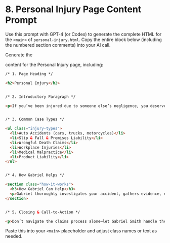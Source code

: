 <!--
File: prompts/8-content-personal-injury.md
Version: 1.0.0
Created: 2025-07-11
Modified: 2025-07-11
-->

# 8. Personal Injury Page Content Prompt

Use this prompt with GPT-4 (or Codex) to generate the complete HTML for the `<main>` of `personal-injury.html`. Copy the entire block below (including the numbered section comments) into your AI call.

Generate the <main> content for the Personal Injury page, including:
```html
/* 1. Page Heading */

<h2>Personal Injury</h2>


/* 2. Introductory Paragraph */

<p>If you’ve been injured due to someone else’s negligence, you deserve full compensation. Gabriel Smith advocates for accident victims in Opelika and across Alabama, helping recover medical expenses, lost wages, and pain & suffering.</p>


/* 3. Common Case Types */

<ul class="injury-types">
  <li>Auto Accidents (cars, trucks, motorcycles)</li>
  <li>Slip & Fall & Premises Liability</li>
  <li>Wrongful Death Claims</li>
  <li>Workplace Injuries</li>
  <li>Medical Malpractice</li>
  <li>Product Liability</li>
</ul>


/* 4. How Gabriel Helps */

<section class="how-it-works">
  <h3>How Gabriel Can Help</h3>
  <p>Gabriel thoroughly investigates your accident, gathers evidence, negotiates with insurance companies, and if necessary, litigates in court to maximize your recovery.</p>
</section>


/* 5. Closing & Call-to-Action */

<p>Don’t navigate the claims process alone—let Gabriel Smith handle the legal details so you can focus on healing. <a href="contact.html" class="btn">Get a Free Consultation</a></p>
```

Paste this into your `<main>` placeholder and adjust class names or text as needed.

<!-- End of prompts/8-content-personal-injury.md -->
